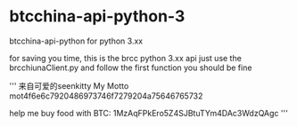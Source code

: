 # btcchina-api-python-3

btcchina-api-python for python 3.xx

for saving you time, this is the brcc python 3.xx api
just use the brcchiunaClient.py and follow the first function you should be fine


''' 来自可爱的seenkitty
 My Motto mot4f6e6c7920486973746f7279204a75646765732
 
 help me buy food with BTC:   1MzAqFPkEro5Z4SJBtuTYm4DAc3WdzQAgc '''
